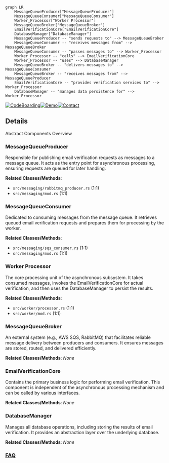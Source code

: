 ```mermaid
graph LR
    MessageQueueProducer["MessageQueueProducer"]
    MessageQueueConsumer["MessageQueueConsumer"]
    Worker_Processor["Worker Processor"]
    MessageQueueBroker["MessageQueueBroker"]
    EmailVerificationCore["EmailVerificationCore"]
    DatabaseManager["DatabaseManager"]
    MessageQueueProducer -- "sends requests to" --> MessageQueueBroker
    MessageQueueConsumer -- "receives messages from" --> MessageQueueBroker
    MessageQueueConsumer -- "passes messages to" --> Worker_Processor
    Worker_Processor -- "calls" --> EmailVerificationCore
    Worker_Processor -- "uses" --> DatabaseManager
    MessageQueueBroker -- "delivers messages to" --> MessageQueueConsumer
    MessageQueueBroker -- "receives messages from" --> MessageQueueProducer
    EmailVerificationCore -- "provides verification services to" --> Worker_Processor
    DatabaseManager -- "manages data persistence for" --> Worker_Processor
```

[![CodeBoarding](https://img.shields.io/badge/Generated%20by-CodeBoarding-9cf?style=flat-square)](https://github.com/CodeBoarding/CodeBoarding)[![Demo](https://img.shields.io/badge/Try%20our-Demo-blue?style=flat-square)](https://www.codeboarding.org/demo)[![Contact](https://img.shields.io/badge/Contact%20us%20-%20contact@codeboarding.org-lightgrey?style=flat-square)](mailto:contact@codeboarding.org)

## Details

Abstract Components Overview

### MessageQueueProducer
Responsible for publishing email verification requests as messages to a message queue. It acts as the entry point for asynchronous processing, ensuring requests are queued for later handling.


**Related Classes/Methods**:

- `src/messaging/rabbitmq_producer.rs` (1:1)
- `src/messaging/mod.rs` (1:1)


### MessageQueueConsumer
Dedicated to consuming messages from the message queue. It retrieves queued email verification requests and prepares them for processing by the worker.


**Related Classes/Methods**:

- `src/messaging/sqs_consumer.rs` (1:1)
- `src/messaging/mod.rs` (1:1)


### Worker Processor
The core processing unit of the asynchronous subsystem. It takes consumed messages, invokes the EmailVerificationCore for actual verification, and then uses the DatabaseManager to persist the results.


**Related Classes/Methods**:

- `src/worker/processor.rs` (1:1)
- `src/worker/mod.rs` (1:1)


### MessageQueueBroker
An external system (e.g., AWS SQS, RabbitMQ) that facilitates reliable message delivery between producers and consumers. It ensures messages are stored, routed, and delivered efficiently.


**Related Classes/Methods**: _None_

### EmailVerificationCore
Contains the primary business logic for performing email verification. This component is independent of the asynchronous processing mechanism and can be called by various interfaces.


**Related Classes/Methods**: _None_

### DatabaseManager
Manages all database operations, including storing the results of email verification. It provides an abstraction layer over the underlying database.


**Related Classes/Methods**: _None_



### [FAQ](https://github.com/CodeBoarding/GeneratedOnBoardings/tree/main?tab=readme-ov-file#faq)